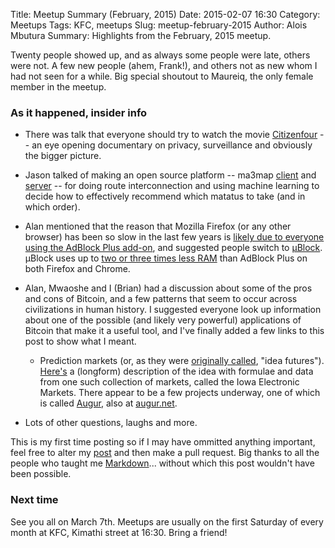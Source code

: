 Title: Meetup Summary (February, 2015)
Date: 2015-02-07 16:30
Category: Meetups
Tags: KFC, meetups
Slug: meetup-february-2015
Author: Alois Mbutura
Summary: Highlights from the February, 2015 meetup.

Twenty people showed up, and as always some people were late, others were not. A few new people (ahem, Frank!), and others not as new whom I had not seen for a while. Big special shoutout to Maureiq, the only female member in the meetup.

### As it happened, insider info

* There was talk that everyone should try to watch the movie [Citizenfour](http://www.imdb.com/title/tt4044364) -- an eye opening documentary on privacy, surveillance and obviously the bigger picture.
* Jason talked of making an open source platform -- ma3map [client](https://github.com/ma3map/ma3map-client_android) and [server](https://github.com/ma3map/ma3map-server) -- for doing route interconnection and using machine learning to decide how to effectively recommend which matatus to take (and in which order).
* Alan mentioned that the reason that Mozilla Firefox (or any other browser) has been so slow in the last few years is [likely due to everyone using the AdBlock Plus add-on](https://blog.mozilla.org/nnethercote/2014/05/14/adblock-pluss-effect-on-firefoxs-memory-usage), and suggested people switch to [µBlock](https://github.com/gorhill/uBlock). µBlock uses up to [two or three times less RAM](https://github.com/gorhill/uBlock/wiki/%C2%B5Block-vs.-ABP:-efficiency-compared) than AdBlock Plus on both Firefox and Chrome.
* Alan, Mwaoshe and I (Brian) had a discussion about some of the pros and cons of
  Bitcoin, and a few patterns that seem to occur across civilizations in
  human history. I suggested everyone look up information about one of
  the possible (and likely very powerful) applications of Bitcoin that
  make it a useful tool, and I've finally added a few links to this
  post to show what I meant.
  - Prediction markets (or, as they were
    [originally called](http://hanson.gmu.edu/ideafutures.html), "idea
    futures"). [Here's](http://www.gwern.net/Prediction%20markets) a
    (longform)  description of the idea with formulae and data from
    one such collection of markets, called the Iowa Electronic
    Markets. There appear to be a few projects underway, one of which
    is called [Augur](https://github.com/AugurProject/augur), also at
    [augur.net](http://www.augur.net/).
    
    
* Lots of other questions, laughs and more.

This is my first time posting so if I may have ommitted anything important, feel free to alter my [post](https://github.com/nairobilug/nairobilug.or.ke) and then make a pull request. Big thanks to all the people who taught me [Markdown](https://github.com/adam-p/markdown-here/wiki/Markdown-Here-Cheatsheet#links)... without which this post wouldn't have been possible.

### Next time

See you all on March 7th. Meetups are usually on the first Saturday of every month at KFC, Kimathi street at 16:30. Bring a friend!
